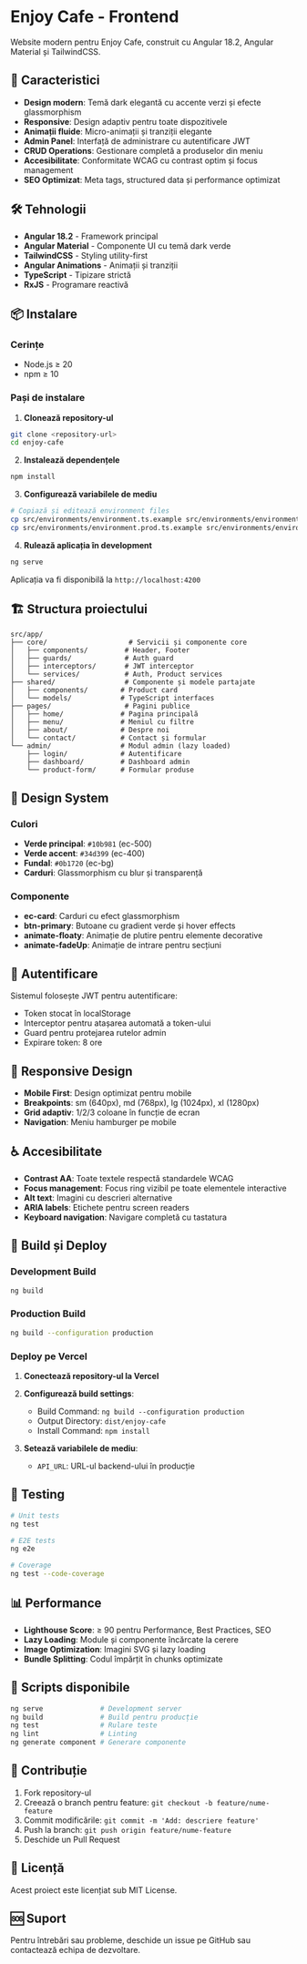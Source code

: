 # Enjoy Cafe - Frontend

Website modern pentru Enjoy Cafe, construit cu Angular 18.2, Angular Material și TailwindCSS.

## 🚀 Caracteristici

- **Design modern**: Temă dark elegantă cu accente verzi și efecte glassmorphism
- **Responsive**: Design adaptiv pentru toate dispozitivele
- **Animații fluide**: Micro-animații și tranziții elegante
- **Admin Panel**: Interfață de administrare cu autentificare JWT
- **CRUD Operations**: Gestionare completă a produselor din meniu
- **Accesibilitate**: Conformitate WCAG cu contrast optim și focus management
- **SEO Optimizat**: Meta tags, structured data și performance optimizat

## 🛠️ Tehnologii

- **Angular 18.2** - Framework principal
- **Angular Material** - Componente UI cu temă dark verde
- **TailwindCSS** - Styling utility-first
- **Angular Animations** - Animații și tranziții
- **TypeScript** - Tipizare strictă
- **RxJS** - Programare reactivă

## 📦 Instalare

### Cerințe
- Node.js ≥ 20
- npm ≥ 10

### Pași de instalare

1. **Clonează repository-ul**
```bash
git clone <repository-url>
cd enjoy-cafe
```

2. **Instalează dependențele**
```bash
npm install
```

3. **Configurează variabilele de mediu**
```bash
# Copiază și editează environment files
cp src/environments/environment.ts.example src/environments/environment.ts
cp src/environments/environment.prod.ts.example src/environments/environment.prod.ts
```

4. **Rulează aplicația în development**
```bash
ng serve
```

Aplicația va fi disponibilă la `http://localhost:4200`

## 🏗️ Structura proiectului

```
src/app/
├── core/                    # Servicii și componente core
│   ├── components/         # Header, Footer
│   ├── guards/             # Auth guard
│   ├── interceptors/       # JWT interceptor
│   └── services/           # Auth, Product services
├── shared/                 # Componente și modele partajate
│   ├── components/        # Product card
│   └── models/            # TypeScript interfaces
├── pages/                  # Pagini publice
│   ├── home/              # Pagina principală
│   ├── menu/              # Meniul cu filtre
│   ├── about/             # Despre noi
│   └── contact/           # Contact și formular
└── admin/                 # Modul admin (lazy loaded)
    ├── login/             # Autentificare
    ├── dashboard/         # Dashboard admin
    └── product-form/      # Formular produse
```

## 🎨 Design System

### Culori
- **Verde principal**: `#10b981` (ec-500)
- **Verde accent**: `#34d399` (ec-400)
- **Fundal**: `#0b1720` (ec-bg)
- **Carduri**: Glassmorphism cu blur și transparență

### Componente
- **ec-card**: Carduri cu efect glassmorphism
- **btn-primary**: Butoane cu gradient verde și hover effects
- **animate-floaty**: Animație de plutire pentru elemente decorative
- **animate-fadeUp**: Animație de intrare pentru secțiuni

## 🔐 Autentificare

Sistemul folosește JWT pentru autentificare:
- Token stocat în localStorage
- Interceptor pentru atașarea automată a token-ului
- Guard pentru protejarea rutelor admin
- Expirare token: 8 ore

## 📱 Responsive Design

- **Mobile First**: Design optimizat pentru mobile
- **Breakpoints**: sm (640px), md (768px), lg (1024px), xl (1280px)
- **Grid adaptiv**: 1/2/3 coloane în funcție de ecran
- **Navigation**: Meniu hamburger pe mobile

## ♿ Accesibilitate

- **Contrast AA**: Toate textele respectă standardele WCAG
- **Focus management**: Focus ring vizibil pe toate elementele interactive
- **Alt text**: Imagini cu descrieri alternative
- **ARIA labels**: Etichete pentru screen readers
- **Keyboard navigation**: Navigare completă cu tastatura

## 🚀 Build și Deploy

### Development Build
```bash
ng build
```

### Production Build
```bash
ng build --configuration production
```

### Deploy pe Vercel

1. **Conectează repository-ul la Vercel**
2. **Configurează build settings**:
   - Build Command: `ng build --configuration production`
   - Output Directory: `dist/enjoy-cafe`
   - Install Command: `npm install`

3. **Setează variabilele de mediu**:
   - `API_URL`: URL-ul backend-ului în producție

## 🧪 Testing

```bash
# Unit tests
ng test

# E2E tests
ng e2e

# Coverage
ng test --code-coverage
```

## 📊 Performance

- **Lighthouse Score**: ≥ 90 pentru Performance, Best Practices, SEO
- **Lazy Loading**: Module și componente încărcate la cerere
- **Image Optimization**: Imagini SVG și lazy loading
- **Bundle Splitting**: Codul împărțit în chunks optimizate

## 🔧 Scripts disponibile

```bash
ng serve              # Development server
ng build              # Build pentru producție
ng test               # Rulare teste
ng lint               # Linting
ng generate component # Generare componente
```

## 📝 Contribuție

1. Fork repository-ul
2. Creează o branch pentru feature: `git checkout -b feature/nume-feature`
3. Commit modificările: `git commit -m 'Add: descriere feature'`
4. Push la branch: `git push origin feature/nume-feature`
5. Deschide un Pull Request

## 📄 Licență

Acest proiect este licențiat sub MIT License.

## 🆘 Suport

Pentru întrebări sau probleme, deschide un issue pe GitHub sau contactează echipa de dezvoltare.